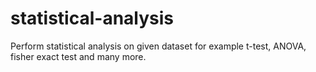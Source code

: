 # statistical-analysis
Perform statistical analysis on given dataset for example  t-test, ANOVA, fisher exact test and many more.
